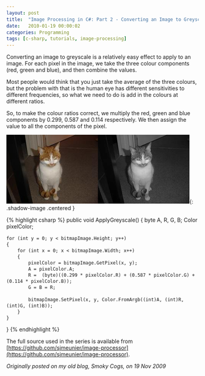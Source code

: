 ```yaml
---
layout: post
title:  "Image Processing in C#: Part 2 - Converting an Image to Greyscale"
date:   2010-01-19 00:00:02
categories: Programming
tags: [c-sharp, tutorials, image-processing]
---
```


Converting an image to greyscale is a relatively easy effect to apply to an image. For each pixel in the image, we take the three colour components (red, green and blue), and then combine the values.

Most people would think that you just take the average of the three colours, but the problem with that is the human eye has different sensitivities to different frequencies, so what we need to do is add in the colours at different ratios.

So, to make the colour ratios correct, we multiply the red, green and blue components by 0.299, 0.587 and 0.114 respectively. We then assign the value to all the components of the pixel.
<!--more-->

![Greyscale image](/assets/images/blog/Garfield-Greyscale.jpg){: .shadow-image .centered }

{% highlight csharp %}
public void ApplyGreyscale()
{
    byte A, R, G, B;
    Color pixelColor;

    for (int y = 0; y < bitmapImage.Height; y++)
    {
        for (int x = 0; x < bitmapImage.Width; x++)
        {
            pixelColor = bitmapImage.GetPixel(x, y);
            A = pixelColor.A;
            R =  (byte)((0.299 * pixelColor.R) + (0.587 * pixelColor.G) + (0.114 * pixelColor.B));
            G = B = R;

            bitmapImage.SetPixel(x, y, Color.FromArgb((int)A, (int)R, (int)G, (int)B));
        }
    }

}
{% endhighlight %}

The full source used in the series is available from [https://github.com/sjmeunier/image-processor](https://github.com/sjmeunier/image-processor).

_Originally posted on my old blog, Smoky Cogs, on 19 Nov 2009_